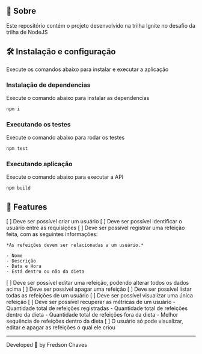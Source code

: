 ## 🚀 Sobre

Este repositório contém o projeto desenvolvido na trilha Ignite no desafio da trilha de NodeJS

## 🛠️ Instalação e configuração

Execute os comandos abaixo para instalar e executar a aplicação

### Instalação de dependencias

Execute o comando abaixo para instalar as dependencias

```bash
npm i
```

### Executando os testes

Execute o comando abaixo para rodar os testes

```bash
npm test
```

### Executando aplicação

Execute o comando abaixo para executar a API

```bash
npm build
```

## 📝 Features

[ ] Deve ser possível criar um usuário
[ ] Deve ser possível identificar o usuário entre as requisições
[ ] Deve ser possível registrar uma refeição feita, com as seguintes informações:
    
    *As refeições devem ser relacionadas a um usuário.*
    
    - Nome
    - Descrição
    - Data e Hora
    - Está dentro ou não da dieta
[ ] Deve ser possível editar uma refeição, podendo alterar todos os dados acima
[ ] Deve ser possível apagar uma refeição
[ ] Deve ser possível listar todas as refeições de um usuário
[ ] Deve ser possível visualizar uma única refeição
[ ] Deve ser possível recuperar as métricas de um usuário
    - Quantidade total de refeições registradas
    - Quantidade total de refeições dentro da dieta
    - Quantidade total de refeições fora da dieta
    - Melhor sequência de refeições dentro da dieta
[ ] O usuário só pode visualizar, editar e apagar as refeições o qual ele criou

---
Developed 💙 by Fredson Chaves